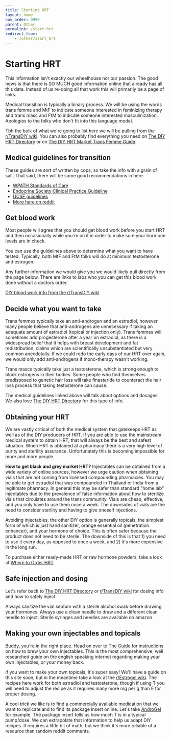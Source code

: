 ```yaml
---
title: Starting HRT
layout: home
nav_order: 9999
parent: Other
permalink: /start-hrt
redirect_from:
    - /other/start_hrt
---
```


# Starting HRT

This information isn't exactly our wheelhouse nor our passion. The good news is that there is SO MUCH good information online that already has all this data. Instead of us re-doing all that work this will primarily be a page of links.

Medical transition is typically a binary process. We will be using the words trans femme and MtF to indicate someone interested in feminizing therapy and trans masc and FtM to indicate someone interested masculinization. Apologies to the folks who don't fit into this language model. 

Tbh the bulk of what we're going to list here we will be pulling from the [r/TransDIY wiki](https://www.reddit.com/r/TransDIY/wiki/index/). You can also probably find everything you need on [The DIY HRT Directory](https://diyhrt.wiki/index) or on [The DIY HRT Market Trans Femme Guide](https://diyhrt.market/transfem-hrt-guide).

## Medical guidelines for transition

These guides are sort of written by cops, so take the info with a grain of salt. That said, there will be some good recommendations in here.

* [WPATH Standards of Care](https://www.wpath.org/publications/soc)
* [Endocrine Society Clinical Practice Guideline](https://doi.org/10.1210/jc.2017-01658)
* [UCSF guidelines](https://transcare.ucsf.edu/guidelines)
* [More here on reddit](https://www.reddit.com/r/TransDIY/wiki/index/#wiki_minor_guidelines)

## Get blood work

Most people will agree that you should get blood work before you start HRT and then occasionally while you're on it in order to make sure your hormone levels are in check. 

You can use the guidelines above to determine what you want to have tested. Typically, both MtF and FtM folks will do at minimum testosterone and estrogen. 

Any further information we would give you we would likely pull directly from the page below. There are links to labs who you can get this blood work done without a doctors order.

[DIY blood work info from the r/TransDIY wiki](https://www.reddit.com/r/TransDIY/wiki/index/#wiki_blood_tests)

## Decide what you want to take

Trans femmes typically take an anti-androgen and an estradiol, however many people believe that anti-androgens are unnecessary if taking an adequate amount of estradiol (topical or injection only). Trans femmes will sometimes add progesterone after a year on estradiol, as there is a widespread belief that it helps with breast development and fat redistribution, claims which are scientifically unsubstantiated but very common anecdotally. If we could redo the early days of our HRT over again, we would only add anti-androgens if mono-therapy wasn't working.

Trans mascs typically take just a testosterone, which is strong enough to block estrogens in their bodies. Some people who find themselves predisposed to genetic hair loss will take finasteride to counteract the hair loss process that taking testosterone can cause. 

The medical guidelines linked above will talk about options and dosages. We also love [The DIY HRT Directory](https://diyhrt.wiki/index) for this type of info. 

## Obtaining your HRT

We are vastly critical of both the medical system that gatekeeps HRT as well as of the DIY producers of HRT. If you are able to use the mainstream medical system to obtain HRT, that will always be the best and safest situation. When HRT is obtained at a pharmacy there is a very high level of purity and sterility assurance. Unfortunately this is becoming impossible for more and more people. 

**How to get black and grey market HRT?** Injectables can be obtained from a wide variety of online sources, however we urge caution when obtaining vials that are not coming from licensed compounding pharmacies. You may be able to get estradiol that was compounded in Thailand or India from a legitimate pharmacy. In general this may be safer than standard "home lab" injectables due to the prevalence of false information about how to sterilize vials that circulates around the trans community. Vials are cheap, effective, and you only have to use them once a week. The downsides of vials are the need to consider sterility and having to give oneself injections. 

Avoiding injectables, the other DIY option is generally topicals, the simplest form of which is just hand sanitizer, orange essential oil (penetration enhancer), and your hormone of choice. This is often safer because the product does not need to be sterile. The downside of this is that 1) you need to use it every day, as opposed to once a week, and 2) it's more expensive in the long run. 

To purchase either ready-made HRT or raw hormone powders, take a look at [Where to Order HRT].

## Safe injection and dosing

Let's refer back to [The DIY HRT Directory](https://diyhrt.wiki/index) or [r/TransDIY wiki](https://www.reddit.com/r/TransDIY/wiki/index/) for dosing info and how to safely inject.

Always sanitize the vial septum with a sterile alcohol swab before drawing your hormones. Always use a clean needle to draw and a different clean needle to inject. Sterile syringes and needles are available on amazon. 

## Making your own injectables and topicals

Buddy, you're in the right place. Head on over to [The Guide](/guide) for instructions on how to brew your own injectables. This is the most comprehensive, well researched guide on the english speaking internet regarding making your own injectables, or your money back.  

If you want to make your own topicals, it's super easy! We'll have a guide on this site soon, but in the meantime take a look at the [r/Estrogel wiki](https://www.reddit.com/r/estrogel/wiki/index/). The recipes here work for both estradiol and testosterone, though if using T you will need to adjust the recipe as it requires many more mg per g than E for proper dosing. 

A cool trick we like is to find a commercially available medication that we want to replicate and to find its package insert online. Let's take [AndroGel](https://www.drugs.com/pro/androgel.html#s-34068-7) for example. The package insert tells us how much T is in a typical pump/dose. We can extrapolate that information to help us adapt DIY recipes. It requires a little bit of math, but we think it's more reliable of a resource than random reddit comments. 


[Where to Order HRT]: /where-to-order